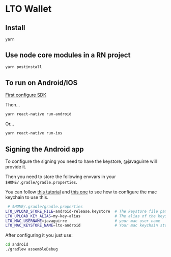 # LTO Wallet

## Install

```bash
yarn
```

## Use node core modules in a RN project

```bash
yarn postinstall
```

## To run on Android/IOS

[First configure SDK](https://reactnative.dev/docs/running-on-device)

Then...

```bash
yarn react-native run-android
```

Or...

```bash
yarn react-native run-ios
```

## Signing the Android app

To configure the signing you need to have the keystore, @javaguirre will provide it.

Then you need to store the following envvars in your `$HOME/.gradle/gradle.properties`.

You can follow [this tutorial](https://reactnative.dev/docs/signed-apk-android) and [this one](https://pilloxa.gitlab.io/posts/safer-passwords-in-gradle/) to see how to configure the mac keychain to use this.

```bash
 # $HOME/.gradle/gradle.properties
LTO_UPLOAD_STORE_FILE=android-release.keystore  # The keystore file path
LTO_UPLOAD_KEY_ALIAS=my-key-alias               # The alias of the keystore file
LTO_MAC_USERNAME=javaguirre                     # your mac user name
LTO_MAC_KEYSTORE_NAME=lto-android               # Your mac keychain store name (see link above)
```

After configuring it you just use:

```bash
cd android
./gradlew assembleDebug
```
